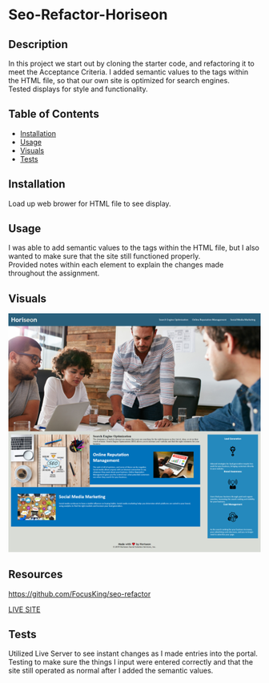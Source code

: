 # Seo-Refactor-Horiseon

## Description

In this project we start out by cloning the starter code, and refactoring it to meet the Acceptance Criteria. 
I added semantic values to the tags within the HTML file, so that our own site is optimized for search engines.  
Tested displays for style and functionality.  

## Table of Contents 


- [Installation](#installation)
- [Usage](#usage)
- [Visuals](#visuals)
- [Tests](#tests)

## Installation

Load up web brower for HTML file to see display.

## Usage
I was able to add semantic values to the tags within the HTML file, but I also wanted to make sure that the site still functioned properly.  
Provided notes within each element to explain the changes made throughout the assignment. 

## Visuals
![SEO imgage](./assets/images/website.png)

## Resources
https://github.com/FocusKing/seo-refactor

[LIVE SITE](https://focusking.github.io/seo-refactor/)


## Tests

Utilized Live Server to see instant changes as I made entries into the portal.  Testing to make sure the things I input were entered correctly and that the site still operated as normal after I added the semantic values.